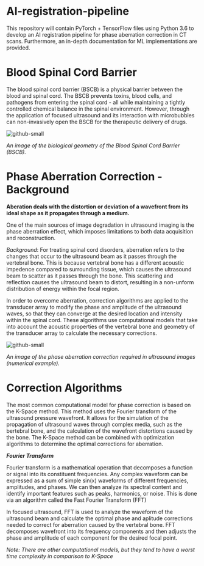 # AI-registration-pipeline
This repository will contain PyTorch + TensorFlow files using Python 3.6 to develop an AI registration pipeline for phase aberration correction in CT scans. Furthermore, an in-depth documentation for ML implementations are provided.

# Blood Spinal Cord Barrier
The blood spinal cord barrier (BSCB) is a physical barrier between the blood and spinal cord. The BSCB prevents toxins, blood cells, and pathogens from entering the spinal cord - all while maintaining a tightly controlled chemical balance in the spinal environment. However, through the application of focused ultrasound and its interaction with microbubbles can non-invasively open the BSCB for the therapeutic delivery of drugs.

![github-small](https://user-images.githubusercontent.com/117220797/235368837-2b0dad80-95e6-48ff-90ef-b55c57c5d08b.png)

*An image of the biological geometry of the Blood Spinal Cord Barrier (BSCB).*

# Phase Aberration Correction - Background
**Aberation deals with the distortion or deviation of a wavefront from its ideal shape as it propagates through a medium.**

One of the main sources of image degradation in ultrasound imaging is the phase aberration effect, which imposes limitations to both data acquisition and reconstruction. 

*Background*: For treating spinal cord disorders, aberration refers to the changes that occur to the ultrasound beam as it passes through the vertebral bone. This is because vertebral bone has a different acoustic impedence compared to surrounding tissue, which causes the ultrasound beam to scatter as it passes through the bone. This scattering and reflection causes the ultrasound beam to distort, resulting in a non-unform distribution of energy within the focal region. 

In order to overcome aberration, correction algorithms are applied to the transducer array to modify the phase and amplitude of the ultrasound waves, so that they can converge at the desired location and intensity within the spinal cord. These algorithms use computational models that take into account the acoustic properties of the vertebral bone and geometry of the transducer array to calculate the necessary corrections.

![github-small](https://user-images.githubusercontent.com/117220797/235369264-52d2c0d0-a6f4-437c-b176-8ed7d9a7db51.png)

*An image of the phase aberration correction required in ultrasound images (numerical example).*

# Correction Algorithms
The most common computational model for phase correction is based on the K-Space method. This method uses the Fourier transform of the ultrasound pressure wavefront. It allows for the simulation of the propagation of ultrasound waves through complex media, such as the bertebral bone, and the calculation of the wavefront distortions caused by the bone. The K-Space method can be combined with optimization algorithms to determine the optimal corrections for aberration.

***Fourier Transform***

Fourier transform is a mathematical operation that decomposes a function or signal into its constituent frequencies. Any complex waveform can be expressed as a sum of simple sin(x) waveforms of different frequencies, amplitudes, and phases. We can then analyze its spectral content and identify important features such as peaks, harmonics, or noise. This is done via an algorithm called the Fast Fourier Transform (FFT) 

In focused ultrasound, FFT is used to analyze the waveform of the ultrasound beam and calculate the optimal phase and aplitude corrections needed to correct for aberration caused by the vertebral bone. FFT decomposes wavefront into its frequency components and then adjusts the phase and amplitude of each component for the desired focal point.

*Note: There are other computational models, but they tend to have a worst time complexity in comparison to K-Space*
